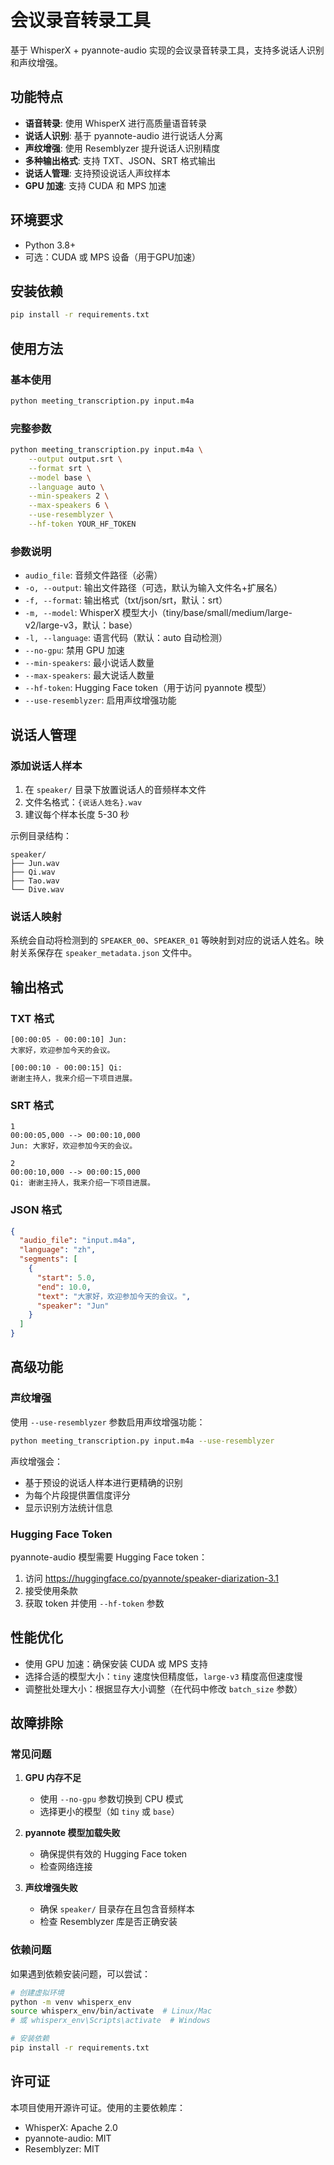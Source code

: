 # 会议录音转录工具

基于 WhisperX + pyannote-audio 实现的会议录音转录工具，支持多说话人识别和声纹增强。

## 功能特点

- **语音转录**: 使用 WhisperX 进行高质量语音转录
- **说话人识别**: 基于 pyannote-audio 进行说话人分离
- **声纹增强**: 使用 Resemblyzer 提升说话人识别精度
- **多种输出格式**: 支持 TXT、JSON、SRT 格式输出
- **说话人管理**: 支持预设说话人声纹样本
- **GPU 加速**: 支持 CUDA 和 MPS 加速

## 环境要求

- Python 3.8+
- 可选：CUDA 或 MPS 设备（用于GPU加速）

## 安装依赖

```bash
pip install -r requirements.txt
```

## 使用方法

### 基本使用

```bash
python meeting_transcription.py input.m4a
```

### 完整参数

```bash
python meeting_transcription.py input.m4a \
    --output output.srt \
    --format srt \
    --model base \
    --language auto \
    --min-speakers 2 \
    --max-speakers 6 \
    --use-resemblyzer \
    --hf-token YOUR_HF_TOKEN
```

### 参数说明

- `audio_file`: 音频文件路径（必需）
- `-o, --output`: 输出文件路径（可选，默认为输入文件名+扩展名）
- `-f, --format`: 输出格式（txt/json/srt，默认：srt）
- `-m, --model`: WhisperX 模型大小（tiny/base/small/medium/large-v2/large-v3，默认：base）
- `-l, --language`: 语言代码（默认：auto 自动检测）
- `--no-gpu`: 禁用 GPU 加速
- `--min-speakers`: 最小说话人数量
- `--max-speakers`: 最大说话人数量
- `--hf-token`: Hugging Face token（用于访问 pyannote 模型）
- `--use-resemblyzer`: 启用声纹增强功能

## 说话人管理

### 添加说话人样本

1. 在 `speaker/` 目录下放置说话人的音频样本文件
2. 文件名格式：`{说话人姓名}.wav`
3. 建议每个样本长度 5-30 秒

示例目录结构：
```
speaker/
├── Jun.wav
├── Qi.wav
├── Tao.wav
└── Dive.wav
```

### 说话人映射

系统会自动将检测到的 `SPEAKER_00`、`SPEAKER_01` 等映射到对应的说话人姓名。映射关系保存在 `speaker_metadata.json` 文件中。

## 输出格式

### TXT 格式
```
[00:00:05 - 00:00:10] Jun:
大家好，欢迎参加今天的会议。

[00:00:10 - 00:00:15] Qi:
谢谢主持人，我来介绍一下项目进展。
```

### SRT 格式
```
1
00:00:05,000 --> 00:00:10,000
Jun: 大家好，欢迎参加今天的会议。

2
00:00:10,000 --> 00:00:15,000
Qi: 谢谢主持人，我来介绍一下项目进展。
```

### JSON 格式
```json
{
  "audio_file": "input.m4a",
  "language": "zh",
  "segments": [
    {
      "start": 5.0,
      "end": 10.0,
      "text": "大家好，欢迎参加今天的会议。",
      "speaker": "Jun"
    }
  ]
}
```

## 高级功能

### 声纹增强

使用 `--use-resemblyzer` 参数启用声纹增强功能：

```bash
python meeting_transcription.py input.m4a --use-resemblyzer
```

声纹增强会：
- 基于预设的说话人样本进行更精确的识别
- 为每个片段提供置信度评分
- 显示识别方法统计信息

### Hugging Face Token

pyannote-audio 模型需要 Hugging Face token：

1. 访问 https://huggingface.co/pyannote/speaker-diarization-3.1
2. 接受使用条款
3. 获取 token 并使用 `--hf-token` 参数

## 性能优化

- 使用 GPU 加速：确保安装 CUDA 或 MPS 支持
- 选择合适的模型大小：`tiny` 速度快但精度低，`large-v3` 精度高但速度慢
- 调整批处理大小：根据显存大小调整（在代码中修改 `batch_size` 参数）

## 故障排除

### 常见问题

1. **GPU 内存不足**
   - 使用 `--no-gpu` 参数切换到 CPU 模式
   - 选择更小的模型（如 `tiny` 或 `base`）

2. **pyannote 模型加载失败**
   - 确保提供有效的 Hugging Face token
   - 检查网络连接

3. **声纹增强失败**
   - 确保 `speaker/` 目录存在且包含音频样本
   - 检查 Resemblyzer 库是否正确安装

### 依赖问题

如果遇到依赖安装问题，可以尝试：

```bash
# 创建虚拟环境
python -m venv whisperx_env
source whisperx_env/bin/activate  # Linux/Mac
# 或 whisperx_env\Scripts\activate  # Windows

# 安装依赖
pip install -r requirements.txt
```

## 许可证

本项目使用开源许可证。使用的主要依赖库：
- WhisperX: Apache 2.0
- pyannote-audio: MIT
- Resemblyzer: MIT
